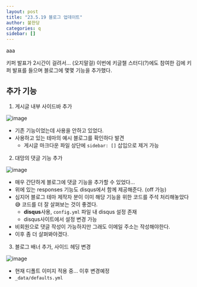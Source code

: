 ```yaml
---
layout: post
title: "23.5.19 블로그 업데이트"
author: 불한당
categories: q
sidebar: []
---
```


aaa

키퍼 발표가 2시간이 걸려서… (오지말걸) 이번에 키글챌 스터디(?)에도 참여한 김에 키퍼 발표를 들으며 블로그에 몇몇 기능을 추가했다.

## 추가 기능

1. 게시글 내부 사이드바 추가

![image](https://github.com/lcqff/lcqff.github.io/assets/71930280/f8927b65-be82-46e6-b08b-429e8a2d4b66)

- 기존 기능이었는데 사용을 안하고 있었다.
- 사용하고 있는 테마의 예시 블로그를 확인하다 발견
  - 게시글 마크다운 파일 상단에 `sidebar: []` 삽입으로 제거 가능
    <br/>

2. 대망의 댓글 기능 추가

![image](https://github.com/lcqff/lcqff.github.io/assets/71930280/d70565b1-4bed-4599-9b94-38d3fc624933)

- 매우 간단하게 블로그에 댓글 기능을 추가할 수 있었다…
- 위에 있는 responses 기능도 disqus에서 함께 제공해준다. (off 가능)
- 심지어 블로그 테마 제작자 분이 이미 해당 기능을 위한 코드를 주석 처리해놓았다😅 코드를 더 잘 살펴보는 것이 좋겠다.
  - **disqus**사용, `config.yml` 파일 내 disqus 설정 존재
  - disqus사이트에서 설정 변경 가능
- 비회원으로 댓글 작성이 가능하지만 그래도 이메일 주소는 작성해야한다.
- 이후 좀 더 살펴봐야겠다.
  <br/>

3. 블로그 배너 추가, 사이드 헤딩 변경

![image](https://github.com/lcqff/lcqff.github.io/assets/71930280/3cc6598a-1910-4943-b1aa-e59c844338f1)

- 현재 디폴트 이미지 적용 중… 이후 변경예정
- `_data/defaults.yml`

